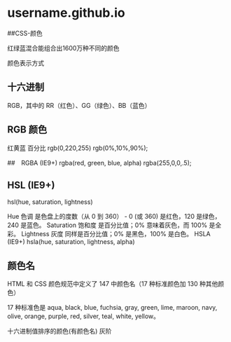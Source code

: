 # username.github.io
##CSS-颜色

红绿蓝混合能组合出1600万种不同的颜色

颜色表示方式
## 十六进制
RGB，其中的 RR（红色）、GG（绿色）、BB（蓝色）

## RGB 颜色
红黄蓝 百分比 rgb(0,220,255) rgb(0%,10%,90%);

##　RGBA (IE9+)
rgba(red, green, blue, alpha) rgba(255,0,0,.5);

## HSL (IE9+)
hsl(hue, saturation, lightness)

Hue 色调 是色盘上的度数（从 0 到 360） - 0 (或 360) 是红色，120 是绿色，240 是蓝色。
Saturation 饱和度 是百分比值；0% 意味着灰色，而 100% 是全彩。
Lightness 灰度 同样是百分比值；0% 是黑色，100% 是白色。
HSLA (IE9+)
hsla(hue, saturation, lightness, alpha)

## 颜色名
HTML 和 CSS 颜色规范中定义了 147 中颜色名（17 种标准颜色加 130 种其他颜色）

17 种标准色是 aqua, black, blue, fuchsia, gray, green, lime, maroon, navy, olive, orange, purple, red, silver, teal, white, yellow。

十六进制值排序的颜色(有颜色名)
灰阶

